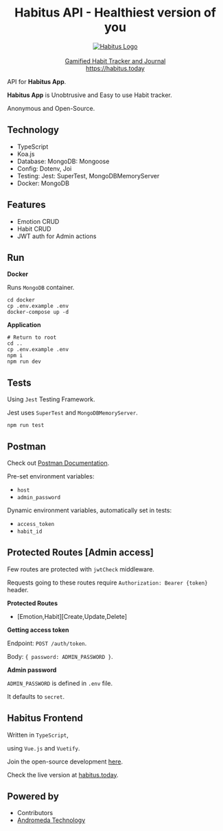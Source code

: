 <h1 align="center">Habitus API - Healthiest version of you</h1>
<p align="center">
  <a href="https://habitus.today"><img src="https://habitus.today/img/icons/logo.png"  alt="Habitus Logo" /></a>
  <br />
  <br />
  <a href="https://habitus.today">Gamified Habit Tracker and Journal</a>
  <br />
  <a href="https://habitus.today">https://habitus.today</a>
</p>

API for **Habitus App**.

**Habitus App** is Unobtrusive and Easy to use Habit tracker.

Anonymous and Open-Source.

## Technology

- TypeScript
- Koa.js
- Database: MongoDB: Mongoose
- Config: Dotenv, Joi
- Testing: Jest: SuperTest, MongoDBMemoryServer
- Docker: MongoDB

## Features

- Emotion CRUD
- Habit CRUD
- JWT auth for Admin actions

## Run

**Docker**

Runs `MongoDB` container.

```
cd docker
cp .env.example .env
docker-compose up -d
```

**Application**

```
# Return to root
cd ..
cp .env.example .env
npm i
npm run dev
```

## Tests

Using `Jest` Testing Framework.

Jest uses `SuperTest` and `MongoDBMemoryServer`.

```
npm run test
```

## Postman

Check out [Postman Documentation](https://documenter.getpostman.com/view/97483/TzY4faNK).

Pre-set environment variables:

- `host`
- `admin_password`

Dynamic environment variables,
automatically set in tests:

- `access_token`
- `habit_id`

## Protected Routes [Admin access]

Few routes are protected with `jwtCheck` middleware.

Requests going to these routes require `Authorization: Bearer {token}` header.

**Protected Routes**

- [Emotion,Habit][Create,Update,Delete]

**Getting access token**

Endpoint: `POST /auth/token`.

Body: `{ password: ADMIN_PASSWORD }`.

**Admin password**

`ADMIN_PASSWORD` is defined in `.env` file.

It defaults to `secret`.


## Habitus Frontend

Written in `TypeScript`,

using `Vue.js` and `Vuetify`.

Join the open-source development [here](https://github.com/AndromedaTechnology/habitus).

Check the live version at [habitus.today](https://habitus.today).

## Powered by

- Contributors
- [Andromeda Technology](https://andromeda.technology)